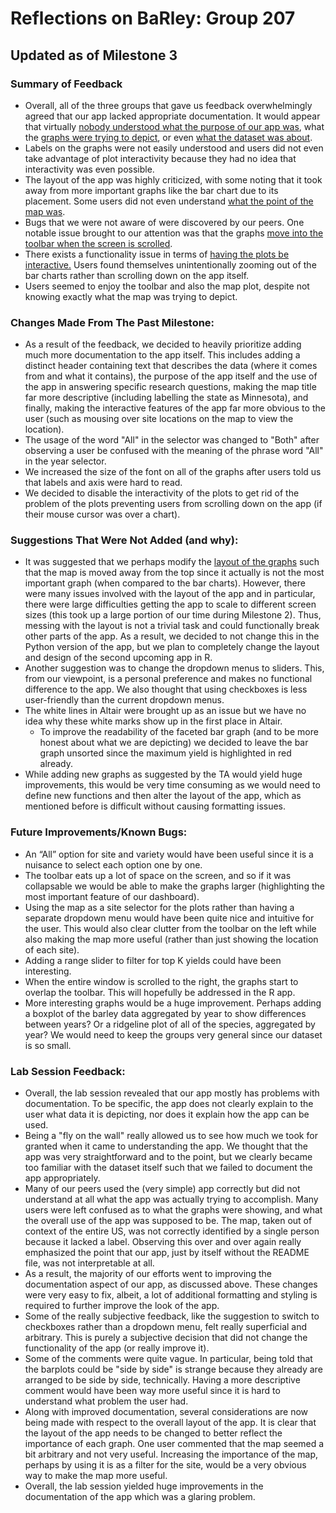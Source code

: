 # Reflections on BaRley: Group 207
## Updated as of Milestone 3

### Summary of Feedback

- Overall, all of the three groups that gave us feedback overwhelmingly agreed that our app lacked appropriate documentation. It would appear that virtually [nobody understood what the purpose of our app was](https://github.com/UBC-MDS/DSCI_532_L02_group207_dashboards/issues/39), what the [graphs were trying to depict](https://github.com/UBC-MDS/DSCI_532_L02_group207_dashboards/issues/38), or even [what the dataset was about](https://github.com/UBC-MDS/DSCI_532_L02_group207_dashboards/issues/40). 
- Labels on the graphs were not easily understood and users did not even take advantage of plot interactivity because they had no idea that interactivity was even possible.
- The layout of the app was highly criticized, with some noting that it took away from more important graphs like the bar chart due to its placement. Some users did not even understand [what the point of the map was](https://github.com/UBC-MDS/DSCI_532_L02_group207_dashboards/issues/40).
- Bugs that we were not aware of were discovered by our peers. One notable issue brought to our attention was that the graphs [move into the toolbar when the screen is scrolled](https://github.com/UBC-MDS/DSCI_532_L02_group207_dashboards/issues/39).
- There exists a functionality issue in terms of [having the plots be interactive.](https://github.com/UBC-MDS/DSCI_532_L02_group207_dashboards/issues/39) Users found themselves unintentionally zooming out of the bar charts rather than scrolling down on the app itself.
- Users seemed to enjoy the toolbar and also the map plot, despite not knowing exactly what the map was trying to depict.

### Changes Made From The Past Milestone:

- As a result of the feedback, we decided to heavily prioritize adding much more documentation to the app itself. This includes adding a distinct header containing text that describes the data (where it comes from and what it contains), the purpose of the app itself and the use of the app in answering specific research questions, making the map title far more descriptive (including labelling the state as Minnesota), and finally, making the interactive features of the app far more obvious to the user (such as mousing over site locations on the map to view the location). 
- The usage of the word "All" in the selector was changed to "Both" after observing a user be confused with the meaning of the phrase word "All" in the year selector.
- We increased the size of the font on all of the graphs after users told us that labels and axis were hard to read.
- We decided to disable the interactivity of the plots to get rid of the problem of the plots preventing users from scrolling down on the app (if their mouse cursor was over a chart).

### Suggestions That Were Not Added (and why):
- It was suggested that we perhaps modify the [layout of the graphs]( https://github.com/UBC-MDS/DSCI_532_L02_group207_dashboards/issues/40) such that the map is moved away from the top since it actually is not the most important graph (when compared to the bar charts). However, there were many issues involved with the layout of the app and in particular, there were large difficulties getting the app to scale to different screen sizes (this took up a large portion of our time during Milestone 2). Thus, messing with the layout is not a trivial task and could functionally break other parts of the app. As a result, we decided to not change this in the Python version of the app, but we plan to completely change the layout and design of the second upcoming app in R.
- Another suggestion was to change the dropdown menus to sliders. This, from our viewpoint, is a personal preference and makes no functional difference to the app. We also thought that using checkboxes is less user-friendly than the current dropdown menus.
- The white lines in Altair were brought up as an issue but we have no idea why these white marks show up in the first place in Altair.
  - To improve the readability of the faceted bar graph (and to be more honest about what we are depicting) we decided to leave the bar graph unsorted since the maximum yield is highlighted in red already.
- While adding new graphs as suggested by the TA would yield huge improvements, this would be very time consuming as we would need to define new functions and then alter the layout of the app, which as mentioned before is difficult without causing formatting issues.

### Future Improvements/Known Bugs:

- An “All” option for site and variety would have been useful since it is a nuisance to select each option one by one. 
- The toolbar eats up a lot of space on the screen, and so if it was collapsable we would be able to make the graphs larger (highlighting the most important feature of our dashboard). 
- Using the map as a site selector for the plots rather than having a separate dropdown menu would have been quite nice and intuitive for the user. This would also clear clutter from the toolbar on the left while also making the map more useful (rather than just showing the location of each site).
- Adding a range slider to filter for top K yields could have been interesting.
- When the entire window is scrolled to the right, the graphs start to overlap the toolbar. This will hopefully be addressed in the R app.
- More interesting graphs would be a huge improvement. Perhaps adding a boxplot of the barley data aggregated by year to show differences between years? Or a ridgeline plot of all of the species, aggregated by year? We would need to keep the groups very general since our dataset is so small.

### Lab Session Feedback:

- Overall, the lab session revealed that our app mostly has problems with documentation. To be specific, the app does not clearly explain to the user what data it is depicting, nor does it explain how the app can be used.
- Being a "fly on the wall" really allowed us to see how much we took for granted when it came to understanding the app. We thought that the app was very straightforward and to the point, but we clearly became too familiar with the dataset itself such that we failed to document the app appropriately.            
- Many of our peers used the (very simple) app correctly but did not understand at all what the app was actually trying to accomplish. Many users were left confused as to what the graphs were showing, and what the overall use of the app was supposed to be. The map, taken out of context of the entire US, was not correctly identified by a single person because it lacked a label. Observing this over and over again really emphasized the point that our app, just by itself without the README file, was not interpretable at all.
- As a result, the majority of our efforts went to improving the documentation aspect of our app, as discussed above. These changes were very easy to fix, albeit, a lot of additional formatting and styling is required to further improve the look of the app.
- Some of the really subjective feedback, like the suggestion to switch to checkboxes rather than a dropdown menu, felt really superficial and arbitrary. This is purely a subjective decision that did not change the functionality of the app (or really improve it).
- Some of the comments were quite vague. In particular, being told that the barplots could be "side by side" is strange because they already are arranged to be side by side, technically. Having a more descriptive comment would have been way more useful since it is hard to understand what problem the user had.
- Along with improved documentation, several considerations are now being made with respect to the overall layout of the app. It is clear that the layout of the app needs to be changed to better reflect the importance of each graph. One user commented that the map seemed a bit arbitrary and not very useful. Increasing the importance of the map, perhaps by using it is as a filter for the site, would be a very obvious way to make the map more useful.
- Overall, the lab session yielded huge improvements in the documentation of the app which was a glaring problem.
